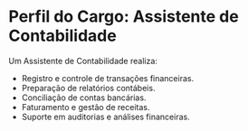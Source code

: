 # Perfil do Cargo: Assistente de Contabilidade

Um Assistente de Contabilidade realiza:
* Registro e controle de transações financeiras.
* Preparação de relatórios contábeis.
* Conciliação de contas bancárias.
* Faturamento e gestão de receitas.
* Suporte em auditorias e análises financeiras.
